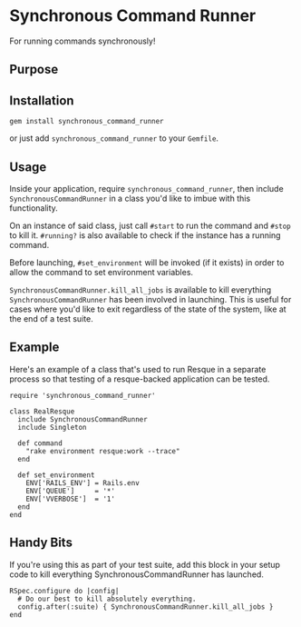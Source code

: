# Synchronous Command Runner

For running commands synchronously!

## Purpose



## Installation

    gem install synchronous_command_runner

or just add `synchronous_command_runner` to your `Gemfile`.
    

## Usage

Inside your application, require `synchronous_command_runner`, then
include `SynchronousCommandRunner` in a class you'd like to imbue with
this functionality. 

On an instance of said class, just call `#start` to run the command
and `#stop` to kill it. `#running?` is also available to check if the
instance has a running command.

Before launching, `#set_environment` will be invoked (if it exists) in
order to allow the command to set environment variables.

`SynchronousCommandRunner.kill_all_jobs` is available to kill
everything `SynchronousCommandRunner` has been involved in
launching. This is useful for cases where you'd like to exit
regardless of the state of the system, like at the end of a test suite.

## Example

Here's an example of a class that's used to run Resque in a separate
process so that testing of a resque-backed application can be tested.

    require 'synchronous_command_runner'

    class RealResque
      include SynchronousCommandRunner
      include Singleton
    
      def command
        "rake environment resque:work --trace"
      end
    
      def set_environment
        ENV['RAILS_ENV'] = Rails.env
        ENV['QUEUE']     = '*'
        ENV['VVERBOSE']  = '1'
      end
    end

## Handy Bits

If you're using this as part of your test suite, add this block in
your setup code to kill everything SynchronousCommandRunner has launched.

    RSpec.configure do |config|
      # Do our best to kill absolutely everything.
      config.after(:suite) { SynchronousCommandRunner.kill_all_jobs }
    end
